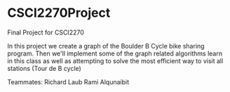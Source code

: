 # CSCI2270Project
Final Project for CSCI2270

In this project we create a graph of the Boulder B Cycle bike sharing program. Then we'll implement some of the graph related algorithms learn in this class as well as attempting to solve the most efficient way to visit all stations (Tour de B cycle)

Teammates:
Richard Laub
Rami Alqunaibit
